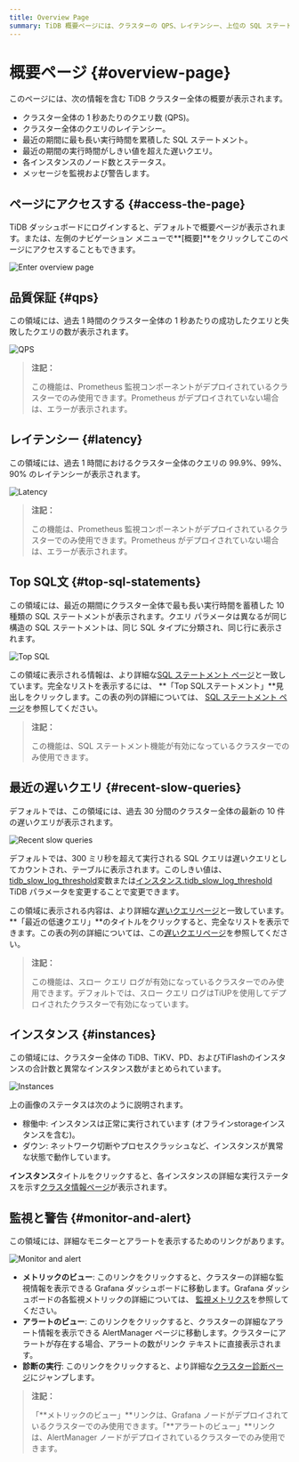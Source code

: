 ```yaml
---
title: Overview Page
summary: TiDB 概要ページには、クラスターの QPS、レイテンシー、上位の SQL ステートメント、最近の低速クエリ、インスタンスのステータス、および監視/アラート リンクが表示されます。このページには、TiDB ダッシュボードまたは左側のナビゲーション メニューからアクセスします。QPS とレイテンシーには、Prometheus 監視が必要です。Top SQLと低速クエリには、SQL ステートメントと低速クエリ ログを有効にする必要があります。インスタンスのステータスには、合計インスタンスと異常なインスタンスが表示されます。監視リンクとアラート リンクは、Grafana ダッシュボード、AlertManager、およびクラスター診断につながります。
---
```


# 概要ページ {#overview-page}

このページには、次の情報を含む TiDB クラスター全体の概要が表示されます。

-   クラスター全体の 1 秒あたりのクエリ数 (QPS)。
-   クラスター全体のクエリのレイテンシー。
-   最近の期間に最も長い実行時間を累積した SQL ステートメント。
-   最近の期間の実行時間がしきい値を超えた遅いクエリ。
-   各インスタンスのノード数とステータス。
-   メッセージを監視および警告します。

## ページにアクセスする {#access-the-page}

TiDB ダッシュボードにログインすると、デフォルトで概要ページが表示されます。または、左側のナビゲーション メニューで**[概要]**をクリックしてこのページにアクセスすることもできます。

![Enter overview page](/media/dashboard/dashboard-overview-access-v650.png)

## 品質保証 {#qps}

この領域には、過去 1 時間のクラスター全体の 1 秒あたりの成功したクエリと失敗したクエリの数が表示されます。

![QPS](/media/dashboard/dashboard-overview-qps.png)

> **注記：**
>
> この機能は、Prometheus 監視コンポーネントがデプロイされているクラスターでのみ使用できます。Prometheus がデプロイされていない場合は、エラーが表示されます。

## レイテンシー {#latency}

この領域には、過去 1 時間におけるクラスター全体のクエリの 99.9%、99%、90% のレイテンシーが表示されます。

![Latency](/media/dashboard/dashboard-overview-latency.png)

> **注記：**
>
> この機能は、Prometheus 監視コンポーネントがデプロイされているクラスターでのみ使用できます。Prometheus がデプロイされていない場合は、エラーが表示されます。

## Top SQL文 {#top-sql-statements}

この領域には、最近の期間にクラスター全体で最も長い実行時間を蓄積した 10 種類の SQL ステートメントが表示されます。クエリ パラメータは異なるが同じ構造の SQL ステートメントは、同じ SQL タイプに分類され、同じ行に表示されます。

![Top SQL](/media/dashboard/dashboard-overview-top-statements.png)

この領域に表示される情報は、より詳細な[SQL ステートメント ページ](/dashboard/dashboard-statement-list.md)と一致しています。完全なリストを表示するには、 **「Top SQLステートメント」**見出しをクリックします。この表の列の詳細については、 [SQL ステートメント ページ](/dashboard/dashboard-statement-list.md)を参照してください。

> **注記：**
>
> この機能は、SQL ステートメント機能が有効になっているクラスターでのみ使用できます。

## 最近の遅いクエリ {#recent-slow-queries}

デフォルトでは、この領域には、過去 30 分間のクラスター全体の最新の 10 件の遅いクエリが表示されます。

![Recent slow queries](/media/dashboard/dashboard-overview-slow-query.png)

デフォルトでは、300 ミリ秒を超えて実行される SQL クエリは遅いクエリとしてカウントされ、テーブルに表示されます。このしきい値は、 [tidb_slow_log_threshold](/system-variables.md#tidb_slow_log_threshold)変数または[インスタンス.tidb_slow_log_threshold](/tidb-configuration-file.md#tidb_slow_log_threshold) TiDB パラメータを変更することで変更できます。

この領域に表示される内容は、より詳細な[遅いクエリページ](/dashboard/dashboard-slow-query.md)と一致しています。 **「最近の低速クエリ」**のタイトルをクリックすると、完全なリストを表示できます。この表の列の詳細については、この[遅いクエリページ](/dashboard/dashboard-slow-query.md)を参照してください。

> **注記：**
>
> この機能は、スロー クエリ ログが有効になっているクラスターでのみ使用できます。デフォルトでは、スロー クエリ ログはTiUPを使用してデプロイされたクラスターで有効になっています。

## インスタンス {#instances}

この領域には、クラスター全体の TiDB、TiKV、PD、およびTiFlashのインスタンスの合計数と異常なインスタンス数がまとめられています。

![Instances](/media/dashboard/dashboard-overview-instances.png)

上の画像のステータスは次のように説明されます。

-   稼働中: インスタンスは正常に実行されています (オフラインstorageインスタンスを含む)。
-   ダウン: ネットワーク切断やプロセスクラッシュなど、インスタンスが異常な状態で動作しています。

**インスタンス**タイトルをクリックすると、各インスタンスの詳細な実行ステータスを示す[クラスタ情報ページ](/dashboard/dashboard-cluster-info.md)が表示されます。

## 監視と警告 {#monitor-and-alert}

この領域には、詳細なモニターとアラートを表示するためのリンクがあります。

![Monitor and alert](/media/dashboard/dashboard-overview-monitor.png)

-   **メトリックのビュー**: このリンクをクリックすると、クラスターの詳細な監視情報を表示できる Grafana ダッシュボードに移動します。Grafana ダッシュボードの各監視メトリックの詳細については、 [監視メトリクス](/grafana-overview-dashboard.md)を参照してください。
-   **アラートのビュー**: このリンクをクリックすると、クラスターの詳細なアラート情報を表示できる AlertManager ページに移動します。クラスターにアラートが存在する場合、アラートの数がリンク テキストに直接表示されます。
-   **診断の実行**: このリンクをクリックすると、より詳細な[クラスター診断ページ](/dashboard/dashboard-diagnostics-access.md)にジャンプします。

> **注記：**
>
> 「**メトリックのビュー」**リンクは、Grafana ノードがデプロイされているクラスターでのみ使用できます。「**アラートのビュー」**リンクは、AlertManager ノードがデプロイされているクラスターでのみ使用できます。

